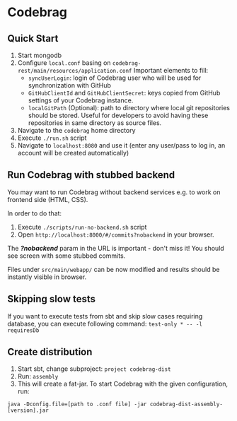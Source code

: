 # Codebrag

Quick Start
---

1. Start mongodb
2. Configure `local.conf` basing on `codebrag-rest/main/resources/application.conf`
Important elements to fill:
    * `syncUserLogin`: login of Codebrag user who will be used for synchronization with GitHub
    * `GitHubClientId` and `GitHubClientSecret`: keys copied from GitHub settings of your Codebrag instance.
    * `localGitPath` (Optional): path to directory where local git repositories should be stored. Useful for developers to avoid having these repositories in same directory as source files.
3. Navigate to the `codebrag` home directory
4. Execute `./run.sh` script
5. Navigate to `localhost:8080` and use it (enter any user/pass to log in, an account will be created automatically)

Run Codebrag with stubbed backend
---

You may want to run Codebrag without backend services e.g. to work on frontend side (HTML, CSS).

In order to do that:
1. Execute `./scripts/run-no-backend.sh` script
2. Open `http://localhost:8000/#/commits?nobackend` in your browser.

The ***?nobackend*** param in the URL is important - don't miss it! You should see screen with some stubbed commits.

Files under `src/main/webapp/` can be now modified and results should be instantly visible in browser.

Skipping slow tests
---
If you want to execute tests from sbt and skip slow cases requiring database, you can execute following command:
`test-only * -- -l requiresDb`

Create distribution
---

1. Start sbt, change subproject: `project codebrag-dist`
2. Run: `assembly`
3. This will create a fat-jar. To start Codebrag with the given configuration, run:

````
java -Dconfig.file=[path to .conf file] -jar codebrag-dist-assembly-[version].jar
````